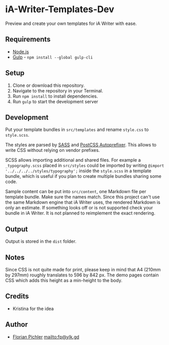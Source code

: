 # iA-Writer-Templates-Dev

Preview and create your own templates for iA Writer with ease.

## Requirements

* [Node.js][node]
* [Gulp][gulp] - `npm install --global gulp-cli`

## Setup

1. Clone or download this repository.
2. Navigate to the repository in your Terminal.
3. Run `npm install` to install dependencies.
4. Run `gulp` to start the development server

## Development

Put your template bundles in `src/templates` and rename `style.css` to `style.scss`.

The styles are parsed by [SASS][sass] and [PostCSS Autoprefixer][autoprefixer]. This allows to write CSS without relying on vendor prefixes.

SCSS allows importing additional and shared files. For example a `_typography.scss` placed in `src/styles` could be imported by writing `@import '../../../../styles/typography';` inside the `style.scss` in a template bundle, which is useful if you plan to create multiple bundles sharing some code.

Sample content can be put into `src/content`, one Markdown file per template bundle. Make sure the names match. Since this project can't use the same Markdown engine that iA Writer uses, the rendered Markdown is only an estimate. If something looks off or is not supported check your bundle in iA Writer. It is not planned to reimplement the exact rendering.

## Output

Output is stored in the `dist` folder.

## Notes

Since CSS is not quite made for print, please keep in mind that A4 (210mm by 297mm) roughly translates to 596 by 842 px. The demo pages contain CSS which adds this height as a min-height to the body.

## Credits

* Kristina for the idea

## Author

* [Florian Pichler][pichfl] <mailto:fp@ylk.gd>

[node]: https://nodejs.org
[gulp]: https://gulpjs.com
[sass]: http://sass-lang.com
[autoprefixer]: https://github.com/postcss/autoprefixer
[pichfl]: https://florianpichler.de
